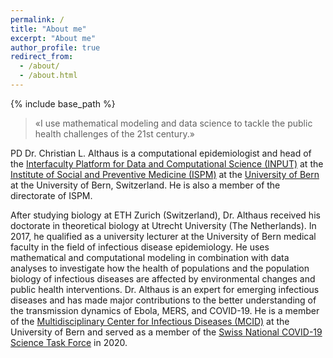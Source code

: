 ```yaml
---
permalink: /
title: "About me"
excerpt: "About me"
author_profile: true
redirect_from: 
  - /about/
  - /about.html
---
```


{% include base_path %}

> «I use mathematical modeling and data science to tackle the public health challenges of the 21st century.»
 
PD Dr. Christian L. Althaus is a computational epidemiologist and head of the [Interfaculty Platform for Data and Computational Science (INPUT)](https://www.ispm.unibe.ch/research/research_groups/input/index_eng.html) at the [Institute of Social and Preventive Medicine (ISPM)](https://www.ispm.unibe.ch) at the [University of Bern](https://www.unibe.ch) at the University of Bern, Switzerland. He is also a member of the directorate of ISPM.

After studying biology at ETH Zurich (Switzerland), Dr. Althaus received his doctorate in theoretical biology at Utrecht University (The Netherlands). In 2017, he qualified as a university lecturer at the University of Bern medical faculty in the field of infectious disease epidemiology. He uses mathematical and computational modeling in combination with data analyses to investigate how the health of populations and the population biology of infectious diseases are affected by environmental changes and public health interventions. Dr. Althaus is an expert for emerging infectious diseases and has made major contributions to the better understanding of the transmission dynamics of Ebola, MERS, and COVID-19. He is a member of the [Multidisciplinary Center for Infectious Diseases (MCID)](https://www.mcid.unibe.ch) at the University of Bern and served as a member of the [Swiss National COVID-19 Science Task Force](https://sciencetaskforce.ch) in 2020.
